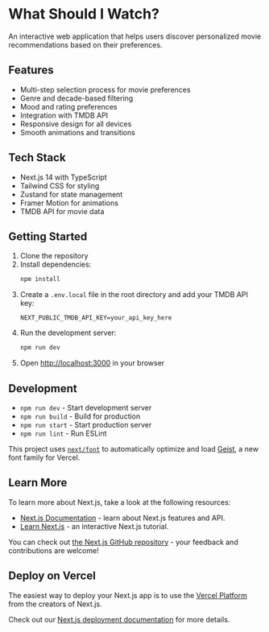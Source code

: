 # What Should I Watch?

An interactive web application that helps users discover personalized movie recommendations based on their preferences.

## Features

- Multi-step selection process for movie preferences
- Genre and decade-based filtering
- Mood and rating preferences
- Integration with TMDB API
- Responsive design for all devices
- Smooth animations and transitions

## Tech Stack

- Next.js 14 with TypeScript
- Tailwind CSS for styling
- Zustand for state management
- Framer Motion for animations
- TMDB API for movie data

## Getting Started

1. Clone the repository
2. Install dependencies:
   ```bash
   npm install
   ```
3. Create a `.env.local` file in the root directory and add your TMDB API key:
   ```
   NEXT_PUBLIC_TMDB_API_KEY=your_api_key_here
   ```
4. Run the development server:
   ```bash
   npm run dev
   ```
5. Open [http://localhost:3000](http://localhost:3000) in your browser

## Development

- `npm run dev` - Start development server
- `npm run build` - Build for production
- `npm run start` - Start production server
- `npm run lint` - Run ESLint

This project uses [`next/font`](https://nextjs.org/docs/app/building-your-application/optimizing/fonts) to automatically optimize and load [Geist](https://vercel.com/font), a new font family for Vercel.

## Learn More

To learn more about Next.js, take a look at the following resources:

- [Next.js Documentation](https://nextjs.org/docs) - learn about Next.js features and API.
- [Learn Next.js](https://nextjs.org/learn) - an interactive Next.js tutorial.

You can check out [the Next.js GitHub repository](https://github.com/vercel/next.js) - your feedback and contributions are welcome!

## Deploy on Vercel

The easiest way to deploy your Next.js app is to use the [Vercel Platform](https://vercel.com/new?utm_medium=default-template&filter=next.js&utm_source=create-next-app&utm_campaign=create-next-app-readme) from the creators of Next.js.

Check out our [Next.js deployment documentation](https://nextjs.org/docs/app/building-your-application/deploying) for more details.
